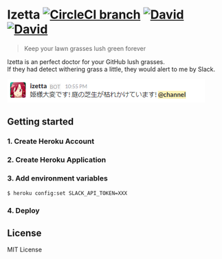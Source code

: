 # Izetta [![CircleCI branch](https://img.shields.io/circleci/project/github/pine/Izetta/master.svg?style=flat-square)](https://circleci.com/gh/pine/Izetta) [![David](https://img.shields.io/david/pine/Izetta.svg?style=flat-square)](https://david-dm.org/pine/Izetta) [![David](https://img.shields.io/david/dev/pine/Izetta.svg?style=flat-square)](https://david-dm.org/pine/Izetta)

> Keep your lawn grasses lush green forever

Izetta is an perfect doctor for your GitHub lush grasses.<br>
If they had detect withering grass a little, they would alert to me by Slack.

![](screenshot.png)

## Getting started
### 1. Create Heroku Account
### 2. Create Heroku Application
### 3. Add environment variables

```
$ heroku config:set SLACK_API_TOKEN=XXX
```

### 4. Deploy

## License
MIT License
